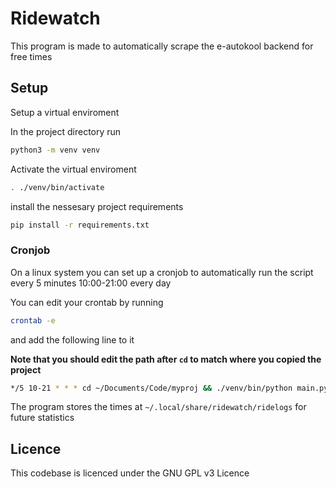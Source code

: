# Ridewatch

This program is made to automatically scrape the e-autokool backend for free times

## Setup

Setup a virtual enviroment

In the project directory run

```bash
python3 -m venv venv
```

Activate the virtual enviroment

```bash
. ./venv/bin/activate
```

install the nessesary project requirements

```bash
pip install -r requirements.txt
```


### Cronjob

On a linux system you can set up a cronjob to automatically run the script every 5 minutes 10:00-21:00 every day

You can edit your crontab by running

```bash
crontab -e
```

and add the following line to it

**Note that you should edit the path after `cd` to match where you copied the project** 

```bash
*/5 10-21 * * * cd ~/Documents/Code/myproj && ./venv/bin/python main.py
```

The program stores the times at `~/.local/share/ridewatch/ridelogs` for future statistics

## Licence

This codebase is licenced under the GNU GPL v3 Licence


